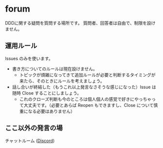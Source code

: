 # forum
DDDに関する疑問を質問する場所です。
質問者、回答者は自由で、制限を設けません。

## 運用ルール
Issues のみを使います。
- 書き方についてのルールは現在設けません。
  - トピックが煩雑になってきて追加ルールが必要と判断するタイミングが来たら、そのときにルールを考えましょう。
- 話し合いが終結した（もうこれ以上発言なさそうな感じになった）Issue は随時 Close することにしましょう。
  - これのクローズ判断も今のところは個人個人の感覚で好きにやっちゃって大丈夫です。（必要とあらば Reopen もできますし、Close について慎重になる必要はありません）

## ここ以外の発言の場
チャットルーム ([Discord](discord.gg/vrQ2ut9))
